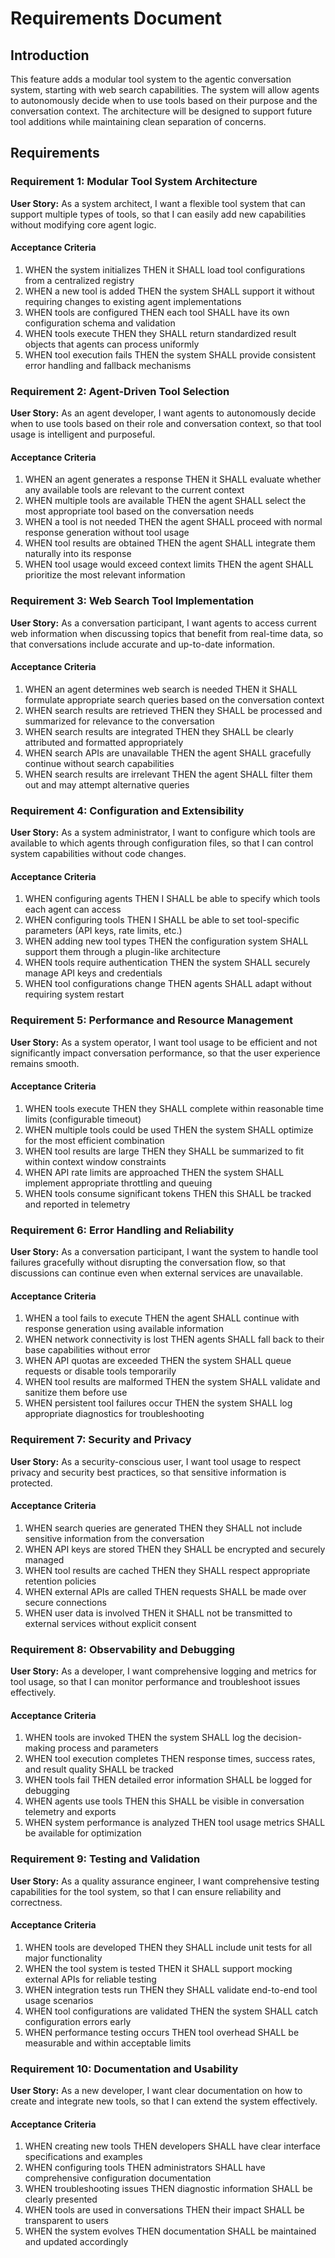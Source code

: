 # Requirements Document

## Introduction

This feature adds a modular tool system to the agentic conversation system, starting with web search capabilities. The system will allow agents to autonomously decide when to use tools based on their purpose and the conversation context. The architecture will be designed to support future tool additions while maintaining clean separation of concerns.

## Requirements

### Requirement 1: Modular Tool System Architecture

**User Story:** As a system architect, I want a flexible tool system that can support multiple types of tools, so that I can easily add new capabilities without modifying core agent logic.

#### Acceptance Criteria

1. WHEN the system initializes THEN it SHALL load tool configurations from a centralized registry
2. WHEN a new tool is added THEN the system SHALL support it without requiring changes to existing agent implementations
3. WHEN tools are configured THEN each tool SHALL have its own configuration schema and validation
4. WHEN tools execute THEN they SHALL return standardized result objects that agents can process uniformly
5. WHEN tool execution fails THEN the system SHALL provide consistent error handling and fallback mechanisms

### Requirement 2: Agent-Driven Tool Selection

**User Story:** As an agent developer, I want agents to autonomously decide when to use tools based on their role and conversation context, so that tool usage is intelligent and purposeful.

#### Acceptance Criteria

1. WHEN an agent generates a response THEN it SHALL evaluate whether any available tools are relevant to the current context
2. WHEN multiple tools are available THEN the agent SHALL select the most appropriate tool based on the conversation needs
3. WHEN a tool is not needed THEN the agent SHALL proceed with normal response generation without tool usage
4. WHEN tool results are obtained THEN the agent SHALL integrate them naturally into its response
5. WHEN tool usage would exceed context limits THEN the agent SHALL prioritize the most relevant information

### Requirement 3: Web Search Tool Implementation

**User Story:** As a conversation participant, I want agents to access current web information when discussing topics that benefit from real-time data, so that conversations include accurate and up-to-date information.

#### Acceptance Criteria

1. WHEN an agent determines web search is needed THEN it SHALL formulate appropriate search queries based on the conversation context
2. WHEN search results are retrieved THEN they SHALL be processed and summarized for relevance to the conversation
3. WHEN search results are integrated THEN they SHALL be clearly attributed and formatted appropriately
4. WHEN search APIs are unavailable THEN the agent SHALL gracefully continue without search capabilities
5. WHEN search results are irrelevant THEN the agent SHALL filter them out and may attempt alternative queries

### Requirement 4: Configuration and Extensibility

**User Story:** As a system administrator, I want to configure which tools are available to which agents through configuration files, so that I can control system capabilities without code changes.

#### Acceptance Criteria

1. WHEN configuring agents THEN I SHALL be able to specify which tools each agent can access
2. WHEN configuring tools THEN I SHALL be able to set tool-specific parameters (API keys, rate limits, etc.)
3. WHEN adding new tool types THEN the configuration system SHALL support them through a plugin-like architecture
4. WHEN tools require authentication THEN the system SHALL securely manage API keys and credentials
5. WHEN tool configurations change THEN agents SHALL adapt without requiring system restart

### Requirement 5: Performance and Resource Management

**User Story:** As a system operator, I want tool usage to be efficient and not significantly impact conversation performance, so that the user experience remains smooth.

#### Acceptance Criteria

1. WHEN tools execute THEN they SHALL complete within reasonable time limits (configurable timeout)
2. WHEN multiple tools could be used THEN the system SHALL optimize for the most efficient combination
3. WHEN tool results are large THEN they SHALL be summarized to fit within context window constraints
4. WHEN API rate limits are approached THEN the system SHALL implement appropriate throttling and queuing
5. WHEN tools consume significant tokens THEN this SHALL be tracked and reported in telemetry

### Requirement 6: Error Handling and Reliability

**User Story:** As a conversation participant, I want the system to handle tool failures gracefully without disrupting the conversation flow, so that discussions can continue even when external services are unavailable.

#### Acceptance Criteria

1. WHEN a tool fails to execute THEN the agent SHALL continue with response generation using available information
2. WHEN network connectivity is lost THEN agents SHALL fall back to their base capabilities without error
3. WHEN API quotas are exceeded THEN the system SHALL queue requests or disable tools temporarily
4. WHEN tool results are malformed THEN the system SHALL validate and sanitize them before use
5. WHEN persistent tool failures occur THEN the system SHALL log appropriate diagnostics for troubleshooting

### Requirement 7: Security and Privacy

**User Story:** As a security-conscious user, I want tool usage to respect privacy and security best practices, so that sensitive information is protected.

#### Acceptance Criteria

1. WHEN search queries are generated THEN they SHALL not include sensitive information from the conversation
2. WHEN API keys are stored THEN they SHALL be encrypted and securely managed
3. WHEN tool results are cached THEN they SHALL respect appropriate retention policies
4. WHEN external APIs are called THEN requests SHALL be made over secure connections
5. WHEN user data is involved THEN it SHALL not be transmitted to external services without explicit consent

### Requirement 8: Observability and Debugging

**User Story:** As a developer, I want comprehensive logging and metrics for tool usage, so that I can monitor performance and troubleshoot issues effectively.

#### Acceptance Criteria

1. WHEN tools are invoked THEN the system SHALL log the decision-making process and parameters
2. WHEN tool execution completes THEN response times, success rates, and result quality SHALL be tracked
3. WHEN tools fail THEN detailed error information SHALL be logged for debugging
4. WHEN agents use tools THEN this SHALL be visible in conversation telemetry and exports
5. WHEN system performance is analyzed THEN tool usage metrics SHALL be available for optimization

### Requirement 9: Testing and Validation

**User Story:** As a quality assurance engineer, I want comprehensive testing capabilities for the tool system, so that I can ensure reliability and correctness.

#### Acceptance Criteria

1. WHEN tools are developed THEN they SHALL include unit tests for all major functionality
2. WHEN the tool system is tested THEN it SHALL support mocking external APIs for reliable testing
3. WHEN integration tests run THEN they SHALL validate end-to-end tool usage scenarios
4. WHEN tool configurations are validated THEN the system SHALL catch configuration errors early
5. WHEN performance testing occurs THEN tool overhead SHALL be measurable and within acceptable limits

### Requirement 10: Documentation and Usability

**User Story:** As a new developer, I want clear documentation on how to create and integrate new tools, so that I can extend the system effectively.

#### Acceptance Criteria

1. WHEN creating new tools THEN developers SHALL have clear interface specifications and examples
2. WHEN configuring tools THEN administrators SHALL have comprehensive configuration documentation
3. WHEN troubleshooting issues THEN diagnostic information SHALL be clearly presented
4. WHEN tools are used in conversations THEN their impact SHALL be transparent to users
5. WHEN the system evolves THEN documentation SHALL be maintained and updated accordingly